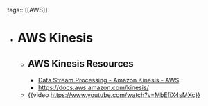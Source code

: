 tags:: [[AWS]]

- # AWS Kinesis
	- ## AWS Kinesis Resources
		- [Data Stream Processing - Amazon Kinesis - AWS](https://aws.amazon.com/kinesis/)
		- https://docs.aws.amazon.com/kinesis/
	- {{video https://www.youtube.com/watch?v=MbEfiX4sMXc}}